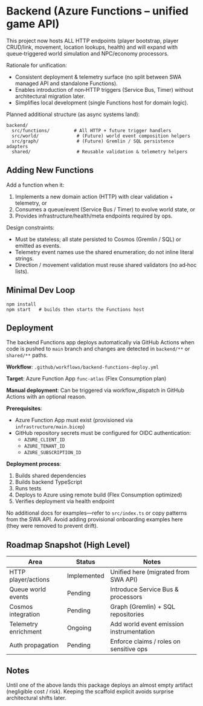 # Backend (Azure Functions – unified game API)

This project now hosts ALL HTTP endpoints (player bootstrap, player CRUD/link, movement, location lookups, health) and will expand with queue‑triggered world simulation and NPC/economy processors.

Rationale for unification:

- Consistent deployment & telemetry surface (no split between SWA managed API and standalone Functions).
- Enables introduction of non‑HTTP triggers (Service Bus, Timer) without architectural migration later.
- Simplifies local development (single Functions host for domain logic).

Planned additional structure (as async systems land):

```
backend/
  src/functions/         # All HTTP + future trigger handlers
  src/world/              # (Future) world event composition helpers
  src/graph/              # (Future) Gremlin / SQL persistence adapters
  shared/                 # Reusable validation & telemetry helpers
```

## Adding New Functions

Add a function when it:

1. Implements a new domain action (HTTP) with clear validation + telemetry, or
2. Consumes a queue/event (Service Bus / Timer) to evolve world state, or
3. Provides infrastructure/health/meta endpoints required by ops.

Design constraints:

- Must be stateless; all state persisted to Cosmos (Gremlin / SQL) or emitted as events.
- Telemetry event names use the shared enumeration; do not inline literal strings.
- Direction / movement validation must reuse shared validators (no ad‑hoc lists).

## Minimal Dev Loop

```
npm install
npm start   # builds then starts the Functions host
```

## Deployment

The backend Functions app deploys automatically via GitHub Actions when code is pushed to `main` branch and changes are detected in `backend/**` or `shared/**` paths.

**Workflow**: `.github/workflows/backend-functions-deploy.yml`

**Target**: Azure Function App `func-atlas` (Flex Consumption plan)

**Manual deployment**: Can be triggered via workflow_dispatch in GitHub Actions with an optional reason.

**Prerequisites**:

- Azure Function App must exist (provisioned via `infrastructure/main.bicep`)
- GitHub repository secrets must be configured for OIDC authentication:
    - `AZURE_CLIENT_ID`
    - `AZURE_TENANT_ID`
    - `AZURE_SUBSCRIPTION_ID`

**Deployment process**:

1. Builds shared dependencies
2. Builds backend TypeScript
3. Runs tests
4. Deploys to Azure using remote build (Flex Consumption optimized)
5. Verifies deployment via health endpoint

No additional docs for examples—refer to `src/index.ts` or copy patterns from the SWA API. Avoid adding provisional onboarding examples here (they were removed to prevent drift).

## Roadmap Snapshot (High Level)

| Area                 | Status      | Notes                                    |
| -------------------- | ----------- | ---------------------------------------- |
| HTTP player/actions  | Implemented | Unified here (migrated from SWA API)     |
| Queue world events   | Pending     | Introduce Service Bus & processors       |
| Cosmos integration   | Pending     | Graph (Gremlin) + SQL repositories       |
| Telemetry enrichment | Ongoing     | Add world event emission instrumentation |
| Auth propagation     | Pending     | Enforce claims / roles on sensitive ops  |

## Notes

Until one of the above lands this package deploys an almost empty artifact (negligible cost / risk). Keeping the scaffold explicit avoids surprise architectural shifts later.
